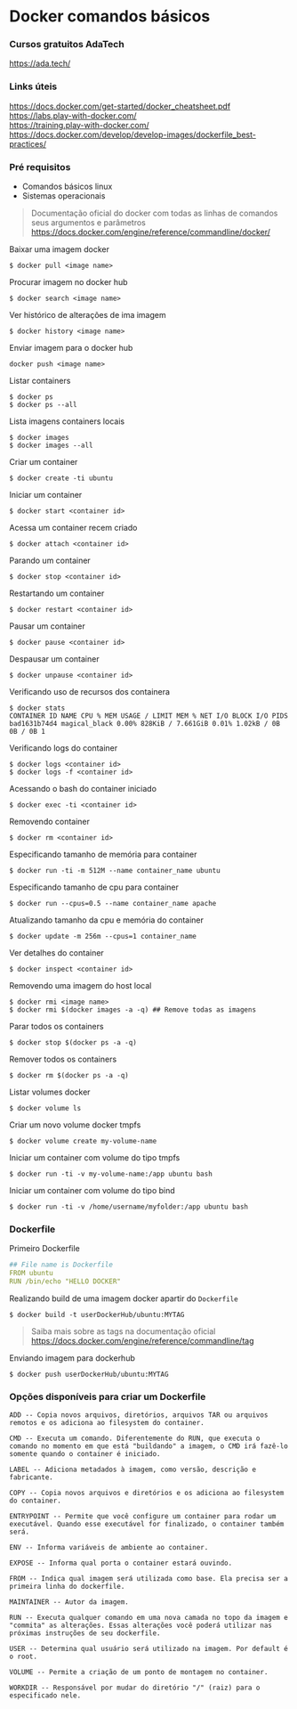 
# Docker comandos básicos

### Cursos gratuitos AdaTech 
https://ada.tech/

### Links úteis
https://docs.docker.com/get-started/docker_cheatsheet.pdf \
https://labs.play-with-docker.com/ \
https://training.play-with-docker.com/ \
https://docs.docker.com/develop/develop-images/dockerfile_best-practices/


### Pré requisitos
- Comandos básicos linux
- Sistemas operacionais

  
> Documentação oficial do docker com todas as linhas de comandos seus argumentos e parâmetros
https://docs.docker.com/engine/reference/commandline/docker/

Baixar uma imagem docker
```ssh
$ docker pull <image name>
```
Procurar imagem no docker hub
```ssh
$ docker search <image name>
```
Ver histórico de alterações de ima imagem
```ssh 
$ docker history <image name>
```
Enviar imagem para o docker hub
```ssh
docker push <image name>
```
Listar containers
```ssh
$ docker ps
$ docker ps --all
```
Lista imagens containers locais
```ssh
$ docker images
$ docker images --all
```
Criar um container
```ssh
$ docker create -ti ubuntu
```
Iniciar um container
```ssh
$ docker start <container id>
```
Acessa um container recem criado
```ssh
$ docker attach <container id>
```
Parando um container
```ssh
$ docker stop <container id>
```
Restartando um container
```ssh
$ docker restart <container id>
```
Pausar um container
```ssh
$ docker pause <container id>
```
Despausar um container
```ssh
$ docker unpause <container id>
```
Verificando uso de recursos dos containera
```ssh
$ docker stats
CONTAINER ID NAME CPU % MEM USAGE / LIMIT MEM % NET I/O BLOCK I/O PIDS
bad1631b74d4 magical_black 0.00% 828KiB / 7.661GiB 0.01% 1.02kB / 0B 0B / 0B 1
```
Verificando logs do container
```ssh
$ docker logs <container id>
$ docker logs -f <container id>
```
Acessando o bash do container iniciado
```ssh
$ docker exec -ti <container id>
```
Removendo container
```ssh
$ docker rm <container id>
```
Especificando tamanho de memória para container
```ssh
$ docker run -ti -m 512M --name container_name ubuntu
```
Especificando tamanho de cpu para container
```ssh
$ docker run --cpus=0.5 --name container_name apache
```
Atualizando tamanho da cpu e memória do container
```ssh
$ docker update -m 256m --cpus=1 container_name
```
Ver detalhes do container
```ssh
$ docker inspect <container id>
```
Removendo uma imagem do host local
```ssh
$ docker rmi <image name>
$ docker rmi $(docker images -a -q) ## Remove todas as imagens
```
Parar todos os containers
```ssh
$ docker stop $(docker ps -a -q)
```
Remover todos os containers
```ssh
$ docker rm $(docker ps -a -q)
```
Listar volumes docker
```ssh
$ docker volume ls
```
Criar um novo volume docker tmpfs
```ssh
$ docker volume create my-volume-name
```
Iniciar um container com volume do tipo tmpfs
```ssh
$ docker run -ti -v my-volume-name:/app ubuntu bash
```
Iniciar um container com volume do tipo bind
```ssh
$ docker run -ti -v /home/username/myfolder:/app ubuntu bash
```
### Dockerfile

Primeiro Dockerfile
```yaml
## File name is Dockerfile
FROM ubuntu
RUN /bin/echo "HELLO DOCKER"
```
Realizando build de uma imagem docker apartir do `Dockerfile`
```ssh
$ docker build -t userDockerHub/ubuntu:MYTAG
```
> Saiba mais sobre as tags na documentação oficial https://docs.docker.com/engine/reference/commandline/tag

Enviando imagem para dockerhub
```ssh
$ docker push userDockerHub/ubuntu:MYTAG
```
### Opções disponíveis para criar um Dockerfile
```
ADD -- Copia novos arquivos, diretórios, arquivos TAR ou arquivos remotos e os adiciona ao filesystem do container.

CMD -- Executa um comando. Diferentemente do RUN, que executa o comando no momento em que está "buildando" a imagem, o CMD irá fazê-lo somente quando o container é iniciado.

LABEL -- Adiciona metadados à imagem, como versão, descrição e fabricante.

COPY -- Copia novos arquivos e diretórios e os adiciona ao filesystem do container.

ENTRYPOINT -- Permite que você configure um container para rodar um executável. Quando esse executável for finalizado, o container também será.

ENV -- Informa variáveis de ambiente ao container.

EXPOSE -- Informa qual porta o container estará ouvindo.

FROM -- Indica qual imagem será utilizada como base. Ela precisa ser a primeira linha do dockerfile.

MAINTAINER -- Autor da imagem.

RUN -- Executa qualquer comando em uma nova camada no topo da imagem e "commita" as alterações. Essas alterações você poderá utilizar nas próximas instruções de seu dockerfile.

USER -- Determina qual usuário será utilizado na imagem. Por default é o root.

VOLUME -- Permite a criação de um ponto de montagem no container.

WORKDIR -- Responsável por mudar do diretório "/" (raiz) para o especificado nele.
```
